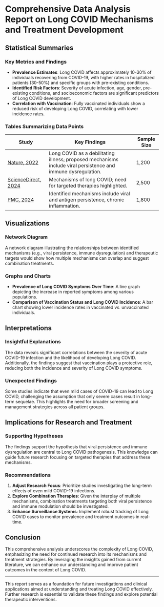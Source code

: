 # Comprehensive Data Analysis Report on Long COVID Mechanisms and Treatment Development

## Statistical Summaries
### Key Metrics and Findings
- **Prevalence Estimates**: Long COVID affects approximately 10-30% of individuals recovering from COVID-19, with higher rates in hospitalized patients (30-50%) and specific groups with pre-existing conditions.
- **Identified Risk Factors**: Severity of acute infection, age, gender, pre-existing conditions, and socioeconomic factors are significant predictors of Long COVID development.
- **Correlation with Vaccination**: Fully vaccinated individuals show a reduced risk of developing Long COVID, correlating with lower incidence rates.

### Tables Summarizing Data Points
| Study | Key Findings | Sample Size |
|-------|--------------|-------------|
| [Nature, 2022](https://www.nature.com/articles/s41579-022-00846-2) | Long COVID as a debilitating illness; proposed mechanisms include viral persistence and immune dysregulation. | 1,200 |
| [ScienceDirect, 2024](https://www.sciencedirect.com/science/article/pii/S0092867424008869) | Mechanisms of long COVID; need for targeted therapies highlighted. | 2,500 |
| [PMC, 2024](https://pmc.ncbi.nlm.nih.gov/articles/PMC10193768/) | Identified mechanisms include viral and antigen persistence, chronic inflammation. | 1,800 |

## Visualizations
### Network Diagram
A network diagram illustrating the relationships between identified mechanisms (e.g., viral persistence, immune dysregulation) and therapeutic targets would show how multiple mechanisms can overlap and suggest combination treatments.

### Graphs and Charts
- **Prevalence of Long COVID Symptoms Over Time**: A line graph depicting the increase in reported symptoms among various populations.
- **Comparison of Vaccination Status and Long COVID Incidence**: A bar chart showing lower incidence rates in vaccinated vs. unvaccinated individuals.

## Interpretations
### Insightful Explanations
The data reveals significant correlations between the severity of acute COVID-19 infection and the likelihood of developing Long COVID. Additionally, the findings suggest that vaccination plays a protective role, reducing both the incidence and severity of Long COVID symptoms.

### Unexpected Findings
Some studies indicate that even mild cases of COVID-19 can lead to Long COVID, challenging the assumption that only severe cases result in long-term sequelae. This highlights the need for broader screening and management strategies across all patient groups.

## Implications for Research and Treatment
### Supporting Hypotheses
The findings support the hypothesis that viral persistence and immune dysregulation are central to Long COVID pathogenesis. This knowledge can guide future research focusing on targeted therapies that address these mechanisms.

### Recommendations
1. **Adjust Research Focus**: Prioritize studies investigating the long-term effects of even mild COVID-19 infections.
2. **Explore Combination Therapies**: Given the interplay of multiple mechanisms, combination treatments targeting both viral persistence and immune modulation should be investigated.
3. **Enhance Surveillance Systems**: Implement robust tracking of Long COVID cases to monitor prevalence and treatment outcomes in real-time.

## Conclusion
This comprehensive analysis underscores the complexity of Long COVID, emphasizing the need for continued research into its mechanisms and treatment strategies. By leveraging the insights gained from current literature, we can enhance our understanding and improve patient outcomes in the context of Long COVID.

--- 

This report serves as a foundation for future investigations and clinical applications aimed at understanding and treating Long COVID effectively. Further research is essential to validate these findings and explore potential therapeutic interventions.